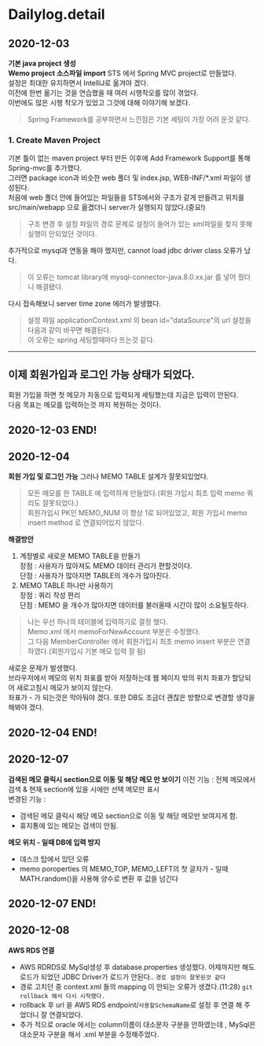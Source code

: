 # Dailylog.detail

## 2020-12-03
**기본 java project 생성**<br>
**Wemo project 소스파일 import**
STS 에서 Spring MVC project로 만들었다.<br>
설정은 최대한 유지하면서 IntelliJ로 옮겨야 겠다.<br>
이전에 한번 옮기는 것을 연습했을 때 여러 시행착오를 많이 겪었다.<br>
이번에도 많은 시행 착오가 있었고 그것에 대해 이야기해 보겠다.<br>
> Spring Framework를 공부하면서 느낀점은 기본 세팅이 가장 어려 운것 같다.

### 1. Create Maven Project
 기본 틀이 없는 maven project 부터 만든 이후에 Add Framework Support를 통해 Spring-mvc를 추가했다.<br>
 그러면 package icon과 비슷한 web 폴더 및 index.jsp, WEB-INF/*.xml 파일이 생성된다.<br>
 처음에 web 폴더 안에 들어있는 파일들을 STS에서와 구조가 같게 만들려고 위치를 src/main/webapp 으로 옮겼더니 server가 실행되지 않았다.(중요!)<br>
> 구조 변경 후 설정 파일의 경로 문제로 설정이 들어가 있는 xml파일을 찾지 못해 실행이 안되었던 것이다.

 추가적으로 mysql과 연동을 해야 했지만, cannot load jdbc driver class 오류가 났다.
> 이 오류는 tomcat library에 mysql-connector-java.8.0.xx.jar 를 넣어 줬더니 해결됐다.

 다시 접속해보니 server time zone 에러가 발생했다.
> 설정 파일 applicationContext.xml 의 bean id="dataSource"의 url 설정을 다음과 같이 바꾸면 해결된다.
> <property value="jdbc:mysql://127.0.0.1:3306/wemo_data?serverTimezone=Asia/Seoul" name="url"/>
> <br> 이 오류는 spring 세팅할때마다 뜨는것 같다.
---------------

## 이제 회원가입과 로그인 가능 상태가 되었다.
회원 가입을 하면 첫 메모가 자동으로 입력되게 세팅했는데 지금은 입력이 안된다.<br>
다음 목표는 메모를 입력하는것 까지 복원하는 것이다.

2020-12-03 END!
---------------

## 2020-12-04
**회원 가입 및 로그인 가능**
 그러나 MEMO TABLE 설계가 잘못되있었다.
> 모든 메모를 한 TABLE 에 입력하게 만들었다.(회원 가입시 최초 입력 memo 쿼리도 잘못되었다.)<br>
> 회원가입시 PK인 MEMO_NUM 이 항상 1로 되어있었고, 회원 가입시 memo insert method 로 연결되어있지 않았다.
 

 **해결방안**
 1. 계정별로 새로운 MEMO TABLE을 만들기 <br>
 장점 : 사용자가 많아져도 MEMO 데이터 관리가 편할것이다.<br>
 단점 : 사용자가 많아지면 TABLE의 개수가 많아진다.<br>
 2. MEMO TABLE 하나만 사용하기<br>
 장점 : 쿼리 작성 편리<br>
 단점 : MEMO 을 개수가 많아지면 데이터를 불러올때 시간이 많이 소요될듯하다.<br>
> 나는 우선 하나의 테이블에 입력하기로 결정 했다.<br>
> Memo.xml 에서 memoForNewAccount 부분은 수정했다.<br>
> 그 다음 MemberController 에서 회원가입시 최초 memo insert 부분은 연결하였다.(회원가입시 기본 메모 입력 잘 됨)<br>

새로운 문제가 발생했다.<br>
브라우저에서 메모의 위치 좌표를 받아 저장하는데 웹 페이지 밖의 위치 좌표가 할당되어 새로고침시 메모가 보이지 않는다.<br>
좌표가 - 가 되는것은 막아둬야 겠다. 또한 DB도 조금더 괜찮은 방향으로 변경할 생각을 해봐야 겠다.

2020-12-04 END!
-------------

## 2020-12-07
**검색된 메모 클릭시 section으로 이동 및 해당 메모 만 보이기**
이전 기능 : 전체 메모에서 검색 & 현재 section에 있을 시에만 선택 메모만 표시<br>
변경된 기능 : 
 * 검색된 메모 클릭시 해당 메모 section으로 이동 및 해당 메모만 보여지게 함.
 * 휴지통에 있는 메모는 검색이 안됨.

**메모 위치 - 일때 DB에 입력 방지**
 * 데스크 탑에서 있던 오류
 * memo poroperties 의 MEMO_TOP, MEMO_LEFT의 첫 글자가 - 일때 
   MATH.random()을 사용해 양수로 변환 후 값을 넘긴다


2020-12-07 END!
----------------
## 2020-12-08
**AWS RDS 연결**
 * AWS RDRDS로 MySql생성 후 database.properties 생성했다. 어제까지만 해도 로드가 되었던 JDBC Driver가 로드가 안된다..
 `경로 설정이 잘못된것 같다`
 * 경로 고치던 중 context.xml 들의 mapping 이 안되는 오류가 생겼다.(11:28)
 `git rollback 해서 다시 시작했다.`
 * rollback 후 url 을 AWS RDS endpoint/`사용할SchemaName`로 설정 후 연결 해 주었더니 잘 연결되었다.
 * 추가 적으로 oracle 에서는 column이름이 대소문자 구분을 안하였는데 , MySql은 대소문자 구분을 해서 .xml 부분을 수정해주었다.

 

 